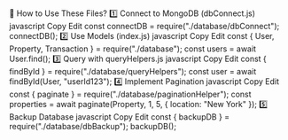 🚀 How to Use These Files?
1️⃣ Connect to MongoDB (dbConnect.js)
javascript
Copy
Edit
const connectDB = require("./database/dbConnect");
connectDB();
2️⃣ Use Models (index.js)
javascript
Copy
Edit
const { User, Property, Transaction } = require("./database");
const users = await User.find();
3️⃣ Query with queryHelpers.js
javascript
Copy
Edit
const { findById } = require("./database/queryHelpers");
const user = await findById(User, "userId123");
4️⃣ Implement Pagination
javascript
Copy
Edit
const { paginate } = require("./database/paginationHelper");
const properties = await paginate(Property, 1, 5, { location: "New York" });
5️⃣ Backup Database
javascript
Copy
Edit
const { backupDB } = require("./database/dbBackup");
backupDB();
